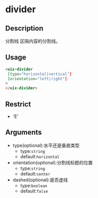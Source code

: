 # divider
## Description

分割线
区隔内容的分割线。

## Usage

``` html
<uix-divider
 [type="horizontal|vertical"]
 [orientation="left|right"]
>
</uix-divider>
```
## Restrict
- 'E'

## Arguments
- type(optional):水平还是垂直类型
    - type:`string`
    - default:`horizontal`
- orientation(optional):分割线标题的位置
    - type:`string`
    - default:`center`
- dashed(optional):是否虚线
    - type:`boolean`
    - default:`false`